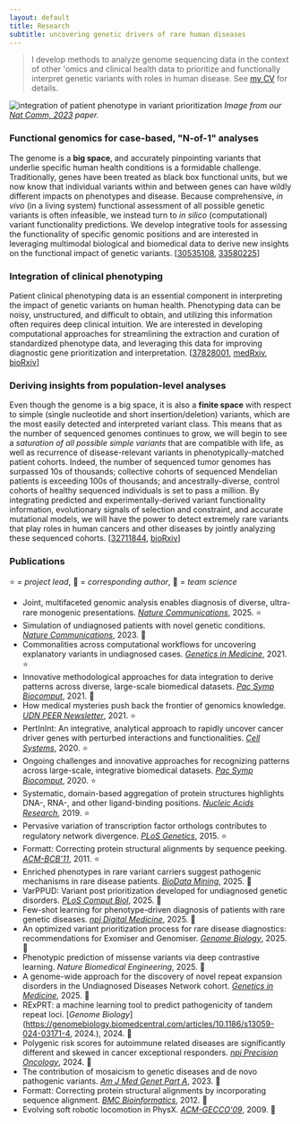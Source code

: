 ```yaml
---
layout: default
title: Research
subtitle: uncovering genetic drivers of rare human diseases
---
```


> I develop methods to analyze genome sequencing data in the context of other 'omics and clinical 
> health data to prioritize and functionally interpret genetic variants with roles in human disease. See
> [my CV](../assets/ShilpaKobren_CV.pdf) for details.

![integration of patient phenotype in variant prioritization](../assets/img/clinical_integration.png)
*Image from our [Nat Comm, 2023](https://www.nature.com/articles/s41467-023-41980-6) paper.*

### Functional genomics for case-based, "N-of-1" analyses

The genome is a **big space**, and accurately pinpointing variants that underlie specific human health conditions is a formidable challenge.
Traditionally, genes have been treated as black box functional units, but we now know that individual variants within and between genes 
can have wildly different impacts on phenotypes and disease. Because comprehensive, *in vivo* (in a living system) functional assessment of all possible genetic 
variants is often infeasible, we instead turn to *in silico* (computational) variant functionality predictions. We develop integrative tools for assessing
the functionality of specific genomic positions and are interested in leveraging multimodal biological and biomedical data to derive new insights on the 
functional impact of genetic variants. \[[30535108](https://pubmed.ncbi.nlm.nih.gov/30535108/), [33580225](https://pubmed.ncbi.nlm.nih.gov/33580225/)\]

### Integration of clinical phenotyping 

Patient clinical phenotyping data is an essential component in interpreting the impact of genetic variants on human health.
Phenotyping data can be noisy, unstructured, and difficult to obtain, and utilizing this information often requires deep clinical intuition. 
We are interested in developing computational approaches for streamlining the extraction and curation of standardized phenotype data, 
and leveraging this data for improving diagnostic gene prioritization and interpretation. \[[37828001](https://pubmed.ncbi.nlm.nih.gov/37828001/), [medRxiv](https://www.medrxiv.org/content/10.1101/2022.12.07.22283238v1), [bioRxiv](https://www.biorxiv.org/content/10.1101/2024.02.13.580158v1)\]



### Deriving insights from population-level analyses

Even though the genome is a big space, it is also a **finite space** with respect to simple 
(single nucleotide and short insertion/deletion) variants, which are the most easily detected and interpreted variant class. 
This means that as the number of sequenced genomes continues to grow, we will begin to see a *saturation of all possible simple variants* that are
compatible with life, as well as recurrence of disease-relevant variants in phenotypically-matched patient cohorts. 
Indeed, the number of sequenced 
tumor genomes has surpassed 10s of thousands; collective cohorts of sequenced Mendelian patients is exceeding 100s of thousands;
and ancestrally-diverse, control cohorts of healthy sequenced individuals is set to pass a million. 
By integrating predicted and experimentally-derived variant functionality information, evolutionary signals of selection and constraint, and accurate mutational models,
we will have the power to detect extremely rare variants that play roles in human cancers and other diseases by jointly analyzing these sequenced cohorts. \[[32711844](https://pubmed.ncbi.nlm.nih.gov/32711844/), [bioRxiv](https://www.biorxiv.org/content/10.1101/2024.02.13.580158v1)\]

### Publications
:star: = *project lead*, :love_letter: = *corresponding author*, :busts_in_silhouette: = *team science*

* Joint, multifaceted genomic analysis enables diagnosis of diverse, ultra-rare monogenic presentations. [*Nature Communications*](https://www.nature.com/articles/s41467-025-61712-2), 2025. :star:
* Simulation of undiagnosed patients with novel genetic conditions. [*Nature Communications*](https://www.nature.com/articles/s41467-023-41980-6), 2023. :love_letter:
* Commonalities across computational workflows for uncovering explanatory variants in undiagnosed cases. [*Genetics in Medicine*](https://www.nature.com/articles/s41436-020-01084-8), 2021. :star:
* Innovative methodological approaches for data integration to derive patterns across diverse, large-scale biomedical datasets. [*Pac Symp Biocomput*](https://psb.stanford.edu/psb-online/proceedings/psb21/intro-pattern_rec.pdf), 2021. :love_letter:
* How medical mysteries push back the frontier of genomics knowledge. [*UDN PEER Newsletter*](https://mailchi.mp/659a8ae4c89a/udn-peer-newsletter-undiagnosed-diseases-network-summer-2021), 2021. :star:
* PertInInt: An integrative, analytical approach to rapidly uncover cancer driver genes with perturbed interactions and functionalities. [*Cell Systems*](https://www.cell.com/cell-systems/fulltext/S2405-4712(20)30202-7), 2020. :star:
* Ongoing challenges and innovative approaches for recognizing patterns across large-scale, integrative biomedical datasets. [*Pac Symp Biocomput*](https://psb.stanford.edu/psb-online/proceedings/psb20/Intro_Biomed%20Data.pdf), 2020. :star:
* Systematic, domain-based aggregation of protein structures highlights DNA-, RNA-, and other ligand-binding positions. [*Nucleic Acids Research*](https://academic.oup.com/nar/article/47/2/582/5232439), 2019. :star:
* Pervasive variation of transcription factor orthologs contributes to regulatory network divergence. [*PLoS Genetics*](https://journals.plos.org/plosgenetics/article?id=10.1371/journal.pgen.1005011), 2015. :star:
* Formatt: Correcting protein structural alignments by sequence peeking. [*ACM-BCB'11*](https://dl.acm.org/citation.cfm?doid=2147805.2147842), 2011. :star:
* Enriched phenotypes in rare variant carriers suggest pathogenic mechanisms in rare disease patients. [*BioData Mining*](https://link.springer.com/article/10.1186/s13040-024-00418-5), 2025. :love_letter:
* VarPPUD: Variant post prioritization developed for undiagnosed genetic disorders. [*PLoS Comput Biol*](https://www.medrxiv.org/content/10.1101/2024.04.15.24305876), 2025. :love_letter:
* Few-shot learning for phenotype-driven diagnosis of patients with rare genetic diseases. [*npj Digital Medicine*](https://www.nature.com/articles/s41746-025-01749-1), 2025. :busts_in_silhouette:
* An optimized variant prioritization process for rare disease diagnostics: recommendations for Exomiser and Genomiser. [*Genome Biology*](https://www.medrxiv.org/content/10.1101/2025.04.18.25326061v1), 2025. :busts_in_silhouette:
* Phenotypic prediction of missense variants via deep contrastive learning. *Nature Biomedical Engineering*, 2025. :busts_in_silhouette:
* A genome-wide approach for the discovery of novel repeat expansion disorders in the Undiagnosed Diseases Network cohort. [*Genetics in Medicine*](https://pubmed.ncbi.nlm.nih.gov/40417743/), 2025. :busts_in_silhouette: 
* RExPRT: a machine learning tool to predict pathogenicity of tandem repeat loci. [*Genome Biology*](https://genomebiology.biomedcentral.com/articles/10.1186/s13059-024-03171-4, 2024.), 2024. :busts_in_silhouette:
* Polygenic risk scores for autoimmune related diseases are significantly different and skewed in cancer exceptional responders. [*npj Precision Oncology*](https://www.medrxiv.org/content/10.1101/2023.02.22.23285773v2), 2024. :busts_in_silhouette:
* The contribution of mosaicism to genetic diseases and de novo pathogenic variants. [*Am J Med Genet Part A*](https://onlinelibrary.wiley.com/doi/abs/10.1002/ajmg.a.63309), 2023. :busts_in_silhouette:
* Formatt: Correcting protein structural alignments by incorporating sequence alignment. [*BMC Bioinformatics*](https://www.biomedcentral.com/1471-2105/13/259), 2012. :busts_in_silhouette:
* Evolving soft robotic locomotion in PhysX. [*ACM-GECCO'09*](https://dl.acm.org/citation.cfm?doid=1570256.1570351), 2009. :busts_in_silhouette:
